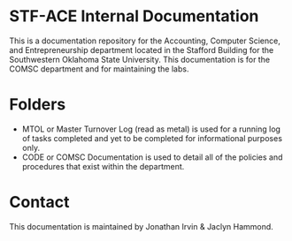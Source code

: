 # STF-ACE Internal Documentation
This is a documentation repository for the Accounting, Computer Science, and Entrepreneurship department located in the Stafford Building for the Southwestern Oklahoma State University.  This documentation is for the COMSC department and for maintaining the labs.

# Folders

* MTOL or Master Turnover Log (read as metal) is used for a running log of tasks completed and yet to be completed for informational purposes only.
* CODE or COMSC Documentation is used to detail all of the policies and procedures that exist within the department.

# Contact
This documentation is maintained by Jonathan Irvin & Jaclyn Hammond.
